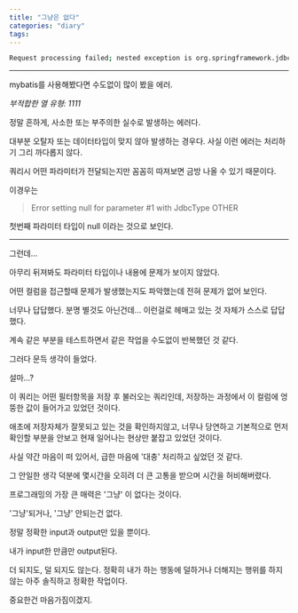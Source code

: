 ```yaml
---
title: "그냥은 없다"
categories: "diary"
tags:
---
```


~~~bash
Request processing failed; nested exception is org.springframework.jdbc.UncategorizedSQLException: Error setting null for parameter #1 with JdbcType OTHER . Try setting a different JdbcType for this parameter or a different jdbcTypeForNull configuration property. Cause: java.sql.SQLException: 부적합한 열 유형: 1111
~~~

---

mybatis를 사용해봤다면 수도없이 많이 봤을 에러.

*부적합한 열 유형: 1111*

정말 흔하게, 사소한 또는 부주의한 실수로 발생하는 에러다. 

대부분 오탈자 또는 데이터타입이 맞지 않아 발생하는 경우다. 사실 이런 에러는 처리하기 그리 까다롭지 않다.

쿼리시 어떤 파라미터가 전달되는지만 꼼꼼히 따져보면 금방 나올 수 있기 때문이다.

이경우는 

>Error setting null for parameter #1 with JdbcType OTHER 

첫번째 파라미터 타입이 null 이라는 것으로 보인다.

---

그런데...

아무리 뒤져봐도 파라미터 타입이나 내용에 문제가 보이지 않았다.

어떤 컬럼을 접근할때 문제가 발생했는지도 파악했는데 전혀 문제가 없어 보인다.

너무나 답답했다. 분명 별것도 아닌건데... 이런걸로 헤매고 있는 것 자체가 스스로 답답했다.

계속 같은 부분을 테스트하면서 같은 작업을 수도없이 반복했던 것 같다.

그러다 문득 생각이 들었다.

설마...?

이 쿼리는 어떤 필터항목을 저장 후 불러오는 쿼리인데, 저장하는 과정에서 이 컬럼에 엉뚱한 값이 들어가고 있었던 것이다.

애초에 저장자체가 잘못되고 있는 것을 확인하지않고, 너무나 당연하고 기본적으로 먼저 확인할 부분을 안보고 현재 일어나는 현상만 붙잡고 있었던 것이다.

사실 약간 마음이 떠 있어서, 급한 마음에 '대충' 처리하고 싶었던 것 같다.

그 안일한 생각 덕분에 몇시간을 오히려 더 큰 고통을 받으며 시간을 허비해버렸다.

프로그래밍의 가장 큰 매력은 '그냥' 이 없다는 것이다.

'그냥'되거나, '그냥' 안되는건 없다.

정말 정확한 input과 output만 있을 뿐이다.

내가 input한 만큼만 output된다.

더 되지도, 덜 되지도 않는다. 정확히 내가 하는 행동에 덜하거나 더해지는 행위를 하지 않는 아주 솔직하고 정확한 작업이다.

중요한건 마음가짐이겠지.